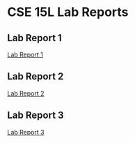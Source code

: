 # CSE 15L Lab Reports

## Lab Report 1
[Lab Report 1](https://shoumilsarkar.github.io/cse15l-lab-reports/lab-report-1-week-2.html)


## Lab Report 2
[Lab Report 2](https://shoumilsarkar.github.io/cse15l-lab-reports/lab-report-2-week-4.html)

## Lab Report 3
[Lab Report 3](https://shoumilsarkar.github.io/cse15l-lab-reports/lab-report-3-week-6.html)
